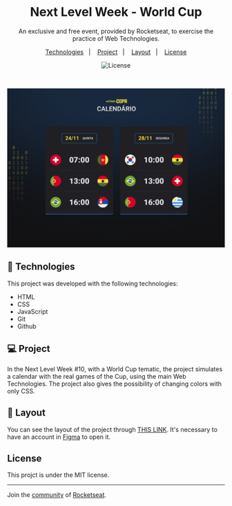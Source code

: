 <h1 align="center"> Next Level Week - World Cup </h1>

<p align="center">
An exclusive and free event, provided by Rocketseat, to exercise the practice of Web Technologies.
</p>

<p align="center">
  <a href="#-technologies">Technologies</a>&nbsp;&nbsp;&nbsp;|&nbsp;&nbsp;&nbsp;
  <a href="#-project">Project</a>&nbsp;&nbsp;&nbsp;|&nbsp;&nbsp;&nbsp;
  <a href="#-layout">Layout</a>&nbsp;&nbsp;&nbsp;|&nbsp;&nbsp;&nbsp;
  <a href="#memo-license">License</a>
</p>

<p align="center">
  <img alt="License" src="https://img.shields.io/static/v1?label=license&message=MIT&color=49AA26&labelColor=000000">
</p>

<br>

<p align="center">
  <img alt="nlw" src='./assets/project.png'>
</p>

## 🚀 Technologies

This project was developed with the following technologies:

- HTML
- CSS
- JavaScript
- Git
- Github

## 💻 Project

In the Next Level Week #10, with a World Cup tematic, the project simulates a calendar with the real games of the Cup, using the main Web Technologies. The project also gives the possibility of changing colors with only CSS.

## 🔖 Layout

You can see the layout of the project through [THIS LINK](https://www.figma.com/file/gpqavL469k0pPUGOmAQEM9/Explorer-Lab-%2301/duplicate). It's necessary to have an account in  [Figma](https://figma.com) to open it.

## License

This projct is under the MIT license.

---

Join the  [community](https://discord.gg/rocketseat) of [Rocketseat](https://www.rocketseat.com.br/).
